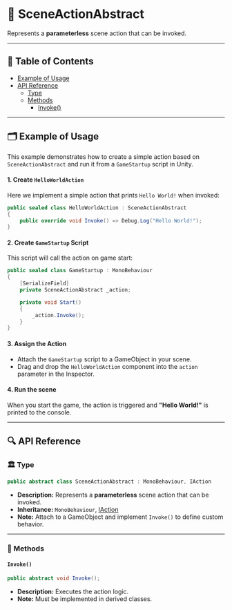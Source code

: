 # 🧩 SceneActionAbstract

Represents a <b>parameterless</b> scene action that can be invoked.

---

## 📑 Table of Contents

- [Example of Usage](#-example-of-usage)
- [API Reference](#-api-reference)
    - [Type](#-type)
    - [Methods](#-methods)
        - [Invoke()](#invoke)

---

## 🗂 Example of Usage

This example demonstrates how to create a simple action based on `SceneActionAbstract` and run it from a `GameStartup`
script in Unity.

#### 1. Create `HelloWorldAction`

Here we implement a simple action that prints `Hello World!` when invoked:

```csharp
public sealed class HelloWorldAction : SceneActionAbstract
{
    public override void Invoke() => Debug.Log("Hello World!");
}
```

#### 2. Create `GameStartup` Script

This script will call the action on game start:

```csharp
public sealed class GameStartup : MonoBehaviour
{
    [SerializeField]
    private SceneActionAbstract _action;

    private void Start()
    {
        _action.Invoke();
    }
}
```

#### 3. Assign the Action

- Attach the `GameStartup` script to a GameObject in your scene.
- Drag and drop the `HelloWorldAction` component into the `action` parameter in the Inspector.

#### 4. Run the scene

When you start the game, the action is triggered and **"Hello World!"** is printed to the console.


---

## 🔍 API Reference

### 🏛️ Type <div id="-type"></div>

```csharp
public abstract class SceneActionAbstract : MonoBehaviour, IAction
```

- **Description:** Represents a <b>parameterless</b> scene action that can be invoked.
- **Inheritance:** `MonoBehaviour`, [IAction](IAction.md)
- **Note:** Attach to a GameObject and implement `Invoke()` to define custom behavior.

---

### 🏹 Methods

#### `Invoke()`

```csharp
public abstract void Invoke();
```

- **Description:** Executes the action logic.
- **Note:** Must be implemented in derived classes.